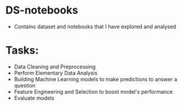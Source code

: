 # DS-notebooks
- Contains dataset and notebooks that I have explored and analysed
  
# Tasks:
- Data Cleaning and Preprocessing
- Perform Elementary Data Analysis
- Building Machine Learning models to make predictions to answer a question
- Feature Engineering and Selection to boost model's performance
- Evaluate models

